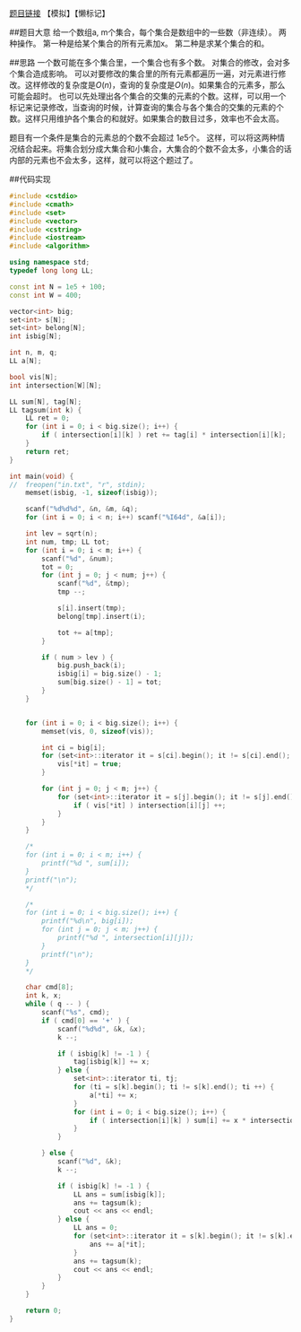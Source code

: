 [题目链接](http://codeforces.com/contest/348/problem/C)
【模拟】【懒标记】

##题目大意
给一个数组a, m个集合，每个集合是数组中的一些数（非连续）。
两种操作。
第一种是给某个集合的所有元素加x。
第二种是求某个集合的和。

##思路
一个数可能在多个集合里，一个集合也有多个数。
对集合的修改，会对多个集合造成影响。
可以对要修改的集合里的所有元素都遍历一遍，对元素进行修改。这样修改的复杂度是$O(n)$，查询的复杂度是$O(n)$。如果集合的元素多，那么可能会超时。
也可以先处理出各个集合的交集的元素的个数。这样，可以用一个标记来记录修改，当查询的时候，计算查询的集合与各个集合的交集的元素的个数。这样只用维护各个集合的和就好。如果集合的数目过多，效率也不会太高。

题目有一个条件是集合的元素总的个数不会超过 $1e5$个。
这样，可以将这两种情况结合起来。将集合划分成大集合和小集合，大集合的个数不会太多，小集合的话内部的元素也不会太多，这样，就可以将这个题过了。


##代码实现
```cpp
#include <cstdio>
#include <cmath>
#include <set>
#include <vector>
#include <cstring>
#include <iostream>
#include <algorithm>

using namespace std;
typedef long long LL;

const int N = 1e5 + 100;
const int W = 400;

vector<int> big;
set<int> s[N];
set<int> belong[N];
int isbig[N];

int n, m, q;
LL a[N];

bool vis[N];
int intersection[W][N];

LL sum[N], tag[N];
LL tagsum(int k) {
	LL ret = 0;
	for (int i = 0; i < big.size(); i++) {
		if ( intersection[i][k] ) ret += tag[i] * intersection[i][k];
	}
	return ret;
}

int main(void) {
//	freopen("in.txt", "r", stdin);
	memset(isbig, -1, sizeof(isbig));

	scanf("%d%d%d", &n, &m, &q);
	for (int i = 0; i < n; i++) scanf("%I64d", &a[i]);

	int lev = sqrt(n);
	int num, tmp; LL tot;
	for (int i = 0; i < m; i++) {
		scanf("%d", &num);
		tot = 0;
		for (int j = 0; j < num; j++) {
			scanf("%d", &tmp);
			tmp --;

			s[i].insert(tmp);
			belong[tmp].insert(i);

			tot += a[tmp];
		}

		if ( num > lev ) {
			big.push_back(i);
			isbig[i] = big.size() - 1;
			sum[big.size() - 1] = tot;
		}
	}


	for (int i = 0; i < big.size(); i++) {
		memset(vis, 0, sizeof(vis));

		int ci = big[i];
		for (set<int>::iterator it = s[ci].begin(); it != s[ci].end(); it++) {
			vis[*it] = true;
		}

		for (int j = 0; j < m; j++) {
			for (set<int>::iterator it = s[j].begin(); it != s[j].end(); it ++) {
				if ( vis[*it] ) intersection[i][j] ++;
			}
		}
	}

	/*
	for (int i = 0; i < m; i++) {
		printf("%d ", sum[i]);
	}
	printf("\n");
	*/

	/*
	for (int i = 0; i < big.size(); i++) {
		printf("%d\n", big[i]);
		for (int j = 0; j < m; j++) {
			printf("%d ", intersection[i][j]);
		}
		printf("\n");
	}
	*/

	char cmd[8];
	int k, x;
	while ( q -- ) {
		scanf("%s", cmd);
		if ( cmd[0] == '+' ) {
			scanf("%d%d", &k, &x);
			k --;

			if ( isbig[k] != -1 ) {
				tag[isbig[k]] += x;
			} else {
				set<int>::iterator ti, tj;
				for (ti = s[k].begin(); ti != s[k].end(); ti ++) {
					a[*ti] += x;
				}
				for (int i = 0; i < big.size(); i++) {
					if ( intersection[i][k] ) sum[i] += x * intersection[i][k];
				}
			}

		} else {
			scanf("%d", &k);
			k --;

			if ( isbig[k] != -1 ) {
				LL ans = sum[isbig[k]];
				ans += tagsum(k);
				cout << ans << endl;
			} else {
    			LL ans = 0;
    			for (set<int>::iterator it = s[k].begin(); it != s[k].end(); it ++) {
					ans += a[*it];
				}
				ans += tagsum(k);
				cout << ans << endl;
			}
		}
	}

	return 0;
}
```
